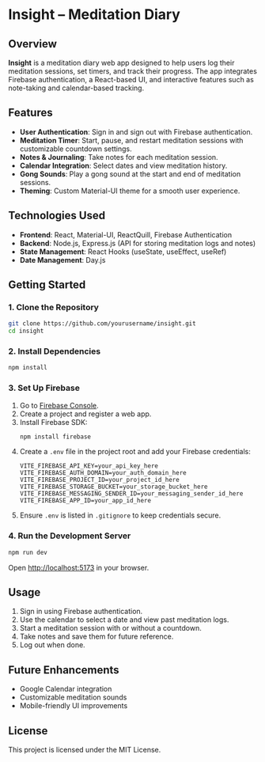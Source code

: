 # Insight – Meditation Diary  

## Overview  
**Insight** is a meditation diary web app designed to help users log their meditation sessions, set timers, and track their progress. The app integrates Firebase authentication, a React-based UI, and interactive features such as note-taking and calendar-based tracking.  

## Features  
- **User Authentication**: Sign in and sign out with Firebase authentication.  
- **Meditation Timer**: Start, pause, and restart meditation sessions with customizable countdown settings.  
- **Notes & Journaling**: Take notes for each meditation session.  
- **Calendar Integration**: Select dates and view meditation history.  
- **Gong Sounds**: Play a gong sound at the start and end of meditation sessions.  
- **Theming**: Custom Material-UI theme for a smooth user experience.  

## Technologies Used  
- **Frontend**: React, Material-UI, ReactQuill, Firebase Authentication  
- **Backend**: Node.js, Express.js (API for storing meditation logs and notes)  
- **State Management**: React Hooks (useState, useEffect, useRef)  
- **Date Management**: Day.js  

## Getting Started  

### 1. Clone the Repository  
```sh
git clone https://github.com/yourusername/insight.git
cd insight
```  

### 2. Install Dependencies  
```sh
npm install
```  

### 3. Set Up Firebase  
1. Go to [Firebase Console](https://console.firebase.google.com/).  
2. Create a project and register a web app.  
3. Install Firebase SDK:  
   ```sh
   npm install firebase
   ```  
4. Create a `.env` file in the project root and add your Firebase credentials:  
   ```
   VITE_FIREBASE_API_KEY=your_api_key_here
   VITE_FIREBASE_AUTH_DOMAIN=your_auth_domain_here
   VITE_FIREBASE_PROJECT_ID=your_project_id_here
   VITE_FIREBASE_STORAGE_BUCKET=your_storage_bucket_here
   VITE_FIREBASE_MESSAGING_SENDER_ID=your_messaging_sender_id_here
   VITE_FIREBASE_APP_ID=your_app_id_here
   ```  
5. Ensure `.env` is listed in `.gitignore` to keep credentials secure.  

### 4. Run the Development Server  
```sh
npm run dev
```  

Open [http://localhost:5173](http://localhost:5173) in your browser.  

## Usage  
1. Sign in using Firebase authentication.  
2. Use the calendar to select a date and view past meditation logs.  
3. Start a meditation session with or without a countdown.  
4. Take notes and save them for future reference.  
5. Log out when done.  

## Future Enhancements  
- Google Calendar integration  
- Customizable meditation sounds  
- Mobile-friendly UI improvements  

## License  
This project is licensed under the MIT License.  
